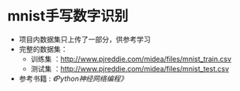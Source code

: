 # mnist手写数字识别
- 项目内数据集只上传了一部分，供参考学习
- 完整的数据集：
  - 训练集 ：http://www.pjreddie.com/midea/files/mnist_train.csv
  - 测试集 ：http://www.pjreddie.com/midea/files/mnist_test.csv
- 参考书籍 : _《Python神经网络编程》_
